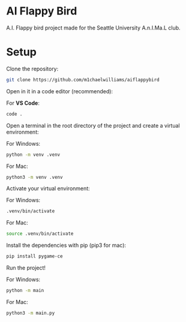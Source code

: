 # AI Flappy Bird
A.I. Flappy bird project made for the Seattle University A.n.I.Ma.L club.

# Setup

Clone the repository:
```bash
git clone https://github.com/m1chaelwilliams/aiflappybird
```

Open in it in a code editor (recommended):

For __VS Code__:
```bash
code .
```

Open a terminal in the root directory of the project and create a virtual environment:

For Windows:
```bash
python -m venv .venv
```

For Mac:
```bash
python3 -m venv .venv
```

Activate your virtual environment:

For Windows:
```bash
.venv/bin/activate
```

For Mac:
```bash
source .venv/bin/activate
```

Install the dependencies with pip (pip3 for mac):

```bash
pip install pygame-ce
```

Run the project!

For Windows:
```bash
python -m main
```

For Mac:
```bash
python3 -m main.py
```